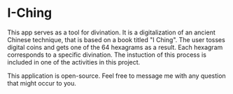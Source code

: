 # I-Ching

This app serves as a tool for divination. It is a digitalization of an ancient Chinese technique, that is based on a book titled "I Ching".
The user tosses digital coins and gets one of the 64 hexagrams as a result.
Each hexagram corresponds to a specific divination.
The instuction of this process is included in one of the activities in this project.

This application is open-source.
Feel free to message me with any question that might occur to you.
